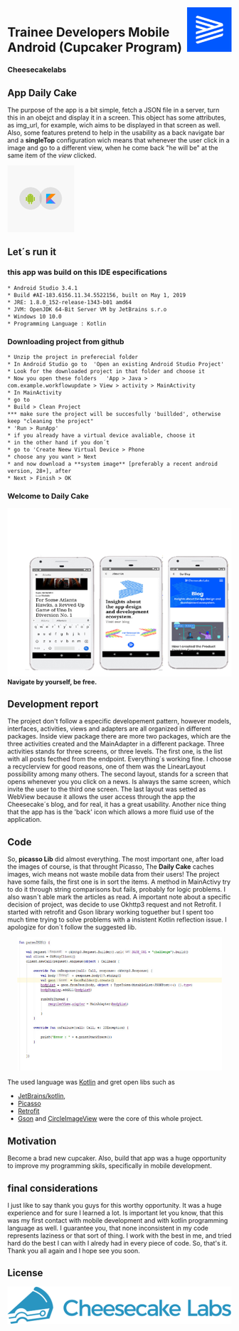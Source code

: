 <img align="right" width="100" height="100" src="favicon.png">

# Trainee Developers Mobile Android (Cupcaker Program)


### Cheesecakelabs

## App Daily Cake

The purpose of the app is a bit simple, fetch a JSON file in a server, turn this in an obejct and display it in a screen.
This object has some attributes, as img_url, for example, wich aims to be displayed in that screen as well.
Also, some features pretend to help in the usability as a back navigate bar and a **singleTop** configuration wich means that whenever the user click in a image and go to a different view, when he come back "he will be"  at the same item of the *view* clicked.

<img width="150" height="150" src="android_kotlin.png">

## Let´s run it

### this app was build on this IDE especifications

~~~~
* Android Studio 3.4.1
* Build #AI-183.6156.11.34.5522156, built on May 1, 2019
* JRE: 1.8.0_152-release-1343-b01 amd64
* JVM: OpenJDK 64-Bit Server VM by JetBrains s.r.o
* Windows 10 10.0
* Programming Language : Kotlin
~~~~
### Downloading project from github
~~~~
* Unzip the project in preferecial folder
* In Android Studio go to  'Open an existing Android Studio Project'
* Look for the downloaded project in that folder and choose it
* Now you open these folders   'App > Java > com.example.workflowupdate > View > activity > MainActivity
* In MainActivity
* go to
* Build > Clean Project
*** make sure the project will be succesfully 'buillded', otherwise keep "cleaning the project"
* 'Run > RunApp'
* if you already have a virtual device avaliable, choose it
* in the other hand if you don´t
* go to 'Create Neew Virtual Device > Phone
* choose any you want > Next
* and now download a **system image** [preferably a recent android version, 28+], after
* Next > Finish > OK
~~~~
### Welcome to Daily Cake ###
![](blog_page.png)
__Navigate by yourself, be free.__

## Development report

The project don't follow a especific developement pattern, however models, interfaces, activities, views and adapters are all organized in different packages. Inside view package there are more two packages, which are the three activities created and the MainAdapter in a different package.
Three activities stands for three screens, or three levels.
The first one, is the list with all posts fecthed from the endpoint. Everything´s working fine. I choose a recyclerview for good reasons, one of them was the LinearLayout possibility among many others.
The second layout, stands for a screen that opens whenever you you click on a news. Is always the same screen, which invite the user to the third one screen. The last layout was setted as WebView because it allows the user access through the app the Cheesecake´s blog, and for real, it has a great usability.
Another nice thing that the app has is the 'back' icon which allows a more fluid use of the application.

## Code

So, **picasso Lib** did almost everything. The most important one, after load the images of course, is that throught Picasso, The **Daily Cake** caches images, wich means not waste mobile data from their users!
The project have some fails, the first one is in sort the items.
A method in MainActivy try to do it through string comparisons but fails, probably for logic problems. I also wasn´t able mark the articles as read.
A important note about a specific decision of project, was decide to use Okhttp3 request and not Retrofit. I started with retrofit and Gson library working toguether but I spent too much time trying to solve problems with a insistent Kotlin reflection issue. I apologize for don´t follow the suggested lib.

<p align="center">
  <img width="460" height="300" src="code_fragment.jpeg">
</p>

The used language was [Kotlin](https://kotlinlang.org/) and gret open libs such as
* [JetBrains/kotlin](https://github.com/JetBrains/kotlin),
* [Picasso](https://square.github.io/picasso/) 
* [Retrofit](https://square.github.io/retrofit/)
* [Gson](https://github.com/google/gson)
  and [CircleImageView](https://github.com/hdodenhof/CircleImageView) were the core of this whole project.

## Motivation

Become a brad new cupcaker. Also, build that app was a huge opportunity to improve my programming skils, specifically in mobile development.

## final considerations

I just like to say thank you guys for this worthy opportunity. It was a huge experience and for sure I learned a lot. Is important let you know, that this was my first contact with mobile development and with kotlin programming language as well.
I guarantee you, that none inconsistent in my code represents laziness or that sort of thing. I work with the best in me, and tried hard do the best I can with I alredy had in every piece of code.
So, that's it. Thank you all again and I hope see you soon.

## License


![alt text](cheesecake.png)




	

